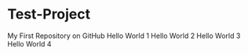 # Test-Project
My First Repository on GitHub
Hello World 1
Hello World 2
Hello World 3
Hello World 4
